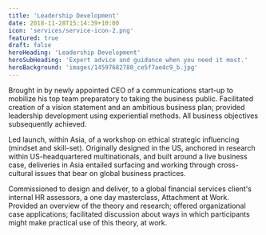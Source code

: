 ```yaml
---
title: 'Leadership Development'
date: 2018-11-28T15:14:39+10:00
icon: 'services/service-icon-2.png'
featured: true
draft: false
heroHeading: 'Leadership Development'
heroSubHeading: 'Expert advice and guidance when you need it most.'
heroBackground: 'images/14597682780_ce5f7ae4c9_b.jpg'
---
```



Brought in by newly appointed CEO of a communications start-up to mobilize his top team preparatory to taking the business public.  Facilitated creation of a vision statement and an ambitious business plan; provided leadership development using experiential methods.  All business objectives subsequently achieved.

Led launch, within Asia, of a workshop on ethical strategic influencing (mindset and skill-set). Originally designed in the US, anchored in research within US-headquartered multinationals, and built around a live business case, deliveries in Asia entailed surfacing and working through cross-cultural issues that bear on global business practices. 

Commissioned to design and deliver, to a global financial services client's internal HR assessors, a one day masterclass, Attachment at Work. Provided an overview of the theory and research; offered organizational case applications; facilitated discussion about ways in which participants might make practical use of this theory, at work. 